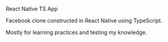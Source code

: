 React Native TS App 

Facebook clone constructed in React Native using TypeScript.

Mostly for learning practices and testing my knowledge.
